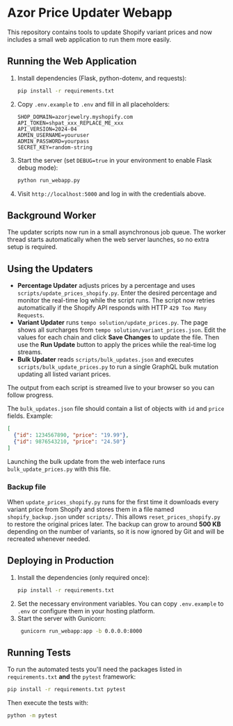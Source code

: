 # Azor Price Updater Webapp

This repository contains tools to update Shopify variant prices and now includes a small web application to run them more easily.

## Running the Web Application

1. Install dependencies (Flask, python-dotenv, and requests):
   ```bash
   pip install -r requirements.txt
   ```
2. Copy `.env.example` to `.env` and fill in all placeholders:
   ```
   SHOP_DOMAIN=azorjewelry.myshopify.com
   API_TOKEN=shpat_xxx_REPLACE_ME_xxx
   API_VERSION=2024-04
   ADMIN_USERNAME=youruser
   ADMIN_PASSWORD=yourpass
   SECRET_KEY=random-string
   ```
3. Start the server (set `DEBUG=true` in your environment to enable Flask debug
   mode):
   ```bash
   python run_webapp.py
   ```
4. Visit `http://localhost:5000` and log in with the credentials above.

## Background Worker

The updater scripts now run in a small asynchronous job queue. The worker
thread starts automatically when the web server launches, so no extra setup is
required.

## Using the Updaters

- **Percentage Updater** adjusts prices by a percentage and uses `scripts/update_prices_shopify.py`. Enter the desired percentage and monitor the real-time log while the script runs. The script now retries automatically if the Shopify API responds with HTTP `429 Too Many Requests`.
- **Variant Updater** runs `tempo solution/update_prices.py`. The page shows all surcharges from `tempo solution/variant_prices.json`. Edit the values for each chain and click **Save Changes** to update the file. Then use the **Run Update** button to apply the prices while the real-time log streams.
- **Bulk Updater** reads `scripts/bulk_updates.json` and executes `scripts/bulk_update_prices.py` to run a single GraphQL bulk mutation updating all listed variant prices.

The output from each script is streamed live to your browser so you can follow progress.

The `bulk_updates.json` file should contain a list of objects with `id` and `price` fields. Example:

```json
[
  {"id": 1234567890, "price": "19.99"},
  {"id": 9876543210, "price": "24.50"}
]
```

Launching the bulk update from the web interface runs `bulk_update_prices.py` with this file.

### Backup file

When `update_prices_shopify.py` runs for the first time it downloads every
variant price from Shopify and stores them in a file named
`shopify_backup.json` under `scripts/`. This allows
`reset_prices_shopify.py` to restore the original prices later.  The backup can
grow to around **500&nbsp;KB** depending on the number of variants, so it is now
ignored by Git and will be recreated whenever needed.

## Deploying in Production

1. Install the dependencies (only required once):
   ```bash
   pip install -r requirements.txt
   ```
2. Set the necessary environment variables. You can copy `.env.example` to `.env` or configure them in your hosting platform.
3. Start the server with Gunicorn:
   ```bash
    gunicorn run_webapp:app -b 0.0.0.0:8000
    ```

## Running Tests

To run the automated tests you'll need the packages listed in
`requirements.txt` **and** the `pytest` framework:

```bash
pip install -r requirements.txt pytest
```

Then execute the tests with:

```bash
python -m pytest
```
